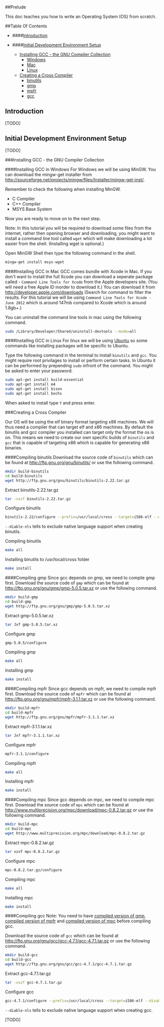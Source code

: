##Prelude

This doc teaches you how to write an Operating System (OS) from scratch.

##Table Of Contents

* ####[Introduction](#introduction)

* ####[Initial Development Environment Setup](#initial-dev-env-setup)
    * [Installing GCC - the GNU Compiler Collection](#install-gcc)
      * [Windows](#install-gcc-win)
      * [Mac](#install-gcc-mac)
      * [Linux](#install-gcc-linux)
    * [Creating a Cross Compiler](#create-cross-compiler)
         * [binutils](#compile-binutils)
         * [gmp](#compile-gmp)
         * [mpfr](#compile-mpfr)
         * [gcc](#compile-gcc)
      
<a name="introduction">Introduction</a>
---
[TODO]

<a name="initial-dev-env-setup">Initial Development Environment Setup</a>
---
[TODO]

###<a name="install-gcc">Installing GCC - the GNU Compiler Collection</a>

####<a name="install-gcc-win">Installing GCC in Windows</a>
For Windows we will be using MinGW. You can download the mingw-get installer from http://sourceforge.net/projects/mingw/files/Installer/mingw-get-inst/.

Remember to check the following when installing MinGW.

   * C Compiler
   * C++ Compiler
   * MSYS Base System
   
Now you are ready to move on to the next step.

Note: In this tutorial you will be required to download some files from the internet, rather then opening browser and downloading,
you might want to install a command line tool called `wget` which will make downloading a lot easier from the shell. (Installing wget is optional.)

Open MinGW Shell then type the following command in the shell.

```bash
mingw-get install msys-wget
```

####<a name="install-gcc-mac">Installing GCC in Mac</a>
GCC comes bundle with Xcode in Mac. If you don't want to install the full Xcode you can download a seperate package 
called - `Command Line Tools for Xcode` from the Apple developers site. (You will need a free Apple ID inorder to download it.)
You can download it from http://developer.apple.com/downloads (Search for command to filter the results. For this tutorial
we will be using `Command Line Tools for Xcode - June 2012` which is around 147mb compared to Xcode which is around 1.8gb+.)

You can uninstall the command line tools in mac using the following command.

```bash
sudo /Library/Developer/Shared/uninstall-devtools --mode=all
```

####<a name="install-gcc-linux">Installing GCC in Linux</a>
For linux we will be using [Ubuntu](http://www.ubuntu.com/) so some commands like installing packages will be
specific to Ubuntu.

Type the following command in the terminal to install `binutils` and `gcc`. You might require root privilages to install
or perform certain tasks. In Ubuntu it can be performed by prepending `sudo` infront of the command. You might be asked to
enter your password.

```bash
sudo apt-get install build-essential
sudo apt-get install m4
sudo apt-get install bison
sudo apt-get install bochs
```

When asked to install type `Y` and press enter.

###<a name="create-cross-compiler">Creating a Cross Compiler</a>

Our OS will be using the elf binary format targeting x86 machines. We will thus need a compiler that can target elf and x86
machines. By default the binutils and gcc compiler you installed can target only the format the os is on. This means we need
to create our own specific builds of `binutils` and `gcc` that is capable of targeting x86 which is capable for generating x86
binaries.

####<a name="compile-binutils">Compiling binutils</a>
Download the source code of `binutils` which can be found at http://ftp.gnu.org/gnu/binutils/ or use the following command.

```bash
mkdir build-binutils
cd build-binutils
wget http://ftp.gnu.org/gnu/binutils/binutils-2.22.tar.gz
```

Extract binutils-2.22.tar.gz

```bash
tar -vxzf binutils-2.22.tar.gz
```

Configure binutils

```bash
binutils-2.22/configure --prefix=/usr/local/cross --target=i586-elf --disable-nls
```

`--diable-nls` tells to exclude native language support when creating binutils.

Compiling binutils

```bash
make all
```

Installing binutils to /usr/local/cross folder

```bash
make install
```

####<a name="compile-gmp">Compiling gmp</a>
Since gcc depends on gmp, we need to compile gmp first.
Download the source code of `gmp` which can be found at http://ftp.gnu.org/gnu/gmp/gmp-5.0.5.tar.xz or
use the following command.

```bash
mkdir build-gmp
cd build-gmp
wget http://ftp.gnu.org/gnu/gmp/gmp-5.0.5.tar.xz
```

Extract gmp-5.0.5.tar.xz

```bash
tar Jxf gmp-5.0.5.tar.xz
```

Configure gmp

```bash
gmp-5.0.5/configure
```

Compiling gmp

```bash
make all
```

Installing gmp

```bash
make install
```

####<a name="compile-mpfr">Compiling mpfr</a>
Since gcc depends on mpfr, we need to compile mpfr first.
Download the source code of `mpfr` which can be found at http://ftp.gnu.org/gnu/mpfr/mpfr-3.1.1.tar.xz or
use the following command.

```bash
mkdir build-mpfr
cd build-mpfr
wget http://ftp.gnu.org/gnu/mpfr/mpfr-3.1.1.tar.xz
```

Extract mpfr-3.1.1.tar.xz

```bash
tar Jxf mpfr-3.1.1.tar.xz
```

Configure mpfr

```bash
mpfr-3.1.1/configure
```

Compiling mpfr

```bash
make all
```

Installing mpfr

```bash
make install
```

####<a name="compile-mpc">Compiling mpc</a>
Since gcc depends on mpc, we need to compile mpc first.
Download the source code of `mpc` which can be found at http://www.multiprecision.org/mpc/download/mpc-0.8.2.tar.gz or
use the following command.

```bash
mkdir build-mpc
cd build-mpc
wget http://www.multiprecision.org/mpc/download/mpc-0.8.2.tar.gz
```

Extract mpc-0.8.2.tar.gz

```bash
tar xzvf mpc-0.8.2.tar.gz
```

Configure mpc

```bash
mpc-0.8.2.tar.gz/configure
```

Compiling mpc

```bash
make all
```

Installing mpc

```bash
make install
```

####<a name="compile-gcc">Compiling gcc</a>
Note: You need to have [compiled version of gmp](#compile-gmp), [compiled version of mpfr](#compile-mpfr) and 
[compiled version of mpc](#compile-mpc) before compiling gcc.

Download the source code of `gcc` which can be found at http://ftp.gnu.org/gnu/gcc/gcc-4.7.1/gcc-4.7.1.tar.gz or
use the following command.

```bash
mkdir build-gcc
cd build-gcc
wget http://ftp.gnu.org/gnu/gcc/gcc-4.7.1/gcc-4.7.1.tar.gz
```

Extract gcc-4.7.1.tar.gz

```bash
tar -vxzf gcc-4.7.1.tar.gz
```

Configure gcc

```bash
gcc-4.7.1/configure --prefix=/usr/local/cross --target=i586-elf --disable-nls --enable-languages=c,c++ --without-header
```

`--diable-nls` tells to exclude native language support when creating gcc.

[TODO]
